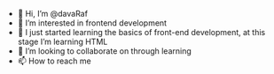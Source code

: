 - 👋 Hi, I’m @davaRaf
- 👀 I’m interested in frontend development
- 🌱 I just started learning the basics of front-end development, at this stage I’m learning HTML
- 💞️ I’m looking to collaborate on through learning
- 📫 How to reach me 

<!---
davaRaf/davaRaf is a ✨ special ✨ repository because its `README.md` (this file) appears on your GitHub profile.
You can click the Preview link to take a look at your changes.
--->
